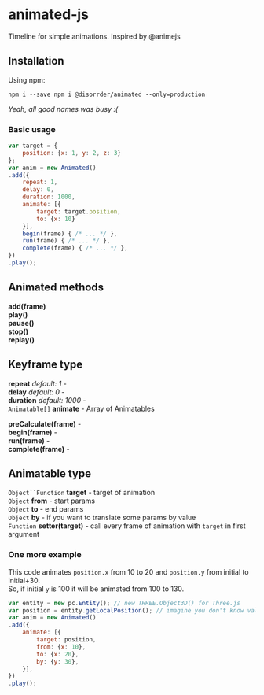 # animated-js
Timeline for simple animations. Inspired by @animejs

## Installation
Using npm:
```
npm i --save npm i @disorrder/animated --only=production
```
*Yeah, all good names was busy :(*

### Basic usage
```javascript
var target = {
    position: {x: 1, y: 2, z: 3}
};
var anim = new Animated()
.add({
    repeat: 1,
    delay: 0,
    duration: 1000,
    animate: [{
        target: target.position,
        to: {x: 10}
    }],
    begin(frame) { /* ... */ },
    run(frame) { /* ... */ },
    complete(frame) { /* ... */ },
})
.play();
```

## Animated methods
**add(frame)**  
**play()**  
**pause()**  
**stop()**  
**replay()**  

## Keyframe type
**repeat** *default: 1* -  
**delay** *default: 0* -  
**duration** *default: 1000* -  
`Animatable[]` **animate** - Array of Animatables  

**preCalculate(frame)** -  
**begin(frame)** -  
**run(frame)** -  
**complete(frame)** -  

## Animatable type
`Object``Function` **target** - target of animation  
`Object` **from** - start params  
`Object` **to** - end params  
`Object` **by** - if you want to translate some params by value  
`Function` **setter(target)** - call every frame of animation with `target` in first argument  

### One more example
This code animates `position.x` from 10 to 20 and `position.y` from initial to initial+30.  
So, if initial `y` is 100 it will be animated from 100 to 130.  
```javascript
var entity = new pc.Entity(); // new THREE.Object3D() for Three.js
var position = entity.getLocalPosition(); // imagine you don't know values of x, y and z
var anim = new Animated()
.add({
    animate: [{
        target: position,
        from: {x: 10},
        to: {x: 20},
        by: {y: 30},
    }],
})
.play();
```

